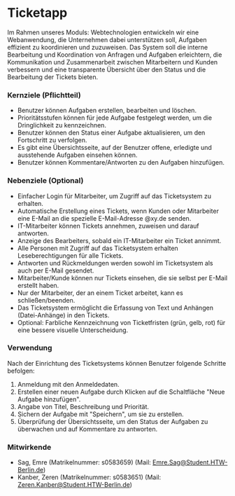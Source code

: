 # Ticketapp

Im Rahmen unseres Moduls: Webtechnologien entwickeln wir eine Webanwendung, die Unternehmen dabei unterstützen soll, Aufgaben effizient zu koordinieren und zuzuweisen. Das System soll die interne Bearbeitung und Koordination von Anfragen und Aufgaben erleichtern, die Kommunikation und Zusammenarbeit zwischen Mitarbeitern und Kunden verbessern und eine transparente Übersicht über den Status und die Bearbeitung der Tickets bieten.

### Kernziele (Pflichtteil)
* Benutzer können Aufgaben erstellen, bearbeiten und löschen.
* Prioritätsstufen können für jede Aufgabe festgelegt werden, um die Dringlichkeit zu kennzeichnen.
* Benutzer können den Status einer Aufgabe aktualisieren, um den Fortschritt zu verfolgen.
* Es gibt eine Übersichtsseite, auf der Benutzer offene, erledigte und ausstehende Aufgaben einsehen können.
* Benutzer können Kommentare/Antworten zu den Aufgaben hinzufügen.

### Nebenziele (Optional)
* Einfacher Login für Mitarbeiter, um Zugriff auf das Ticketsystem zu erhalten.
* Automatische Erstellung eines Tickets, wenn Kunden oder Mitarbeiter eine E-Mail an die spezielle E-Mail-Adresse @xy.de senden.
* IT-Mitarbeiter können Tickets annehmen, zuweisen und darauf antworten.
* Anzeige des Bearbeiters, sobald ein IT-Mitarbeiter ein Ticket annimmt.
* Alle Personen mit Zugriff auf das Ticketsystem erhalten Leseberechtigungen für alle Tickets.
* Antworten und Rückmeldungen werden sowohl im Ticketsystem als auch per E-Mail gesendet.
* Mitarbeiter/Kunde können nur Tickets einsehen, die sie selbst per E-Mail erstellt haben.
* Nur der Mitarbeiter, der an einem Ticket arbeitet, kann es schließen/beenden.
* Das Ticketsystem ermöglicht die Erfassung von Text und Anhängen (Datei-Anhänge) in den Tickets.
* Optional: Farbliche Kennzeichnung von Ticketfristen (grün, gelb, rot) für eine bessere visuelle Unterscheidung.


### Verwendung

Nach der Einrichtung des Ticketsystems können Benutzer folgende Schritte befolgen:
1. Anmeldung mit den Anmeldedaten.
2. Erstellen einer neuen Aufgabe durch Klicken auf die Schaltfläche "Neue Aufgabe hinzufügen".
3. Angabe von Titel, Beschreibung und Priorität.
4. Sichern der Aufgabe mit "Speichern", um sie zu erstellen.
5. Überprüfung der Übersichtsseite, um den Status der Aufgaben zu überwachen und auf Kommentare zu antworten.

### Mitwirkende
* Sag, Emre (Matrikelnummer: s0583659) (Mail: Emre.Sag@Student.HTW-Berlin.de)
* Kanber, Zeren (Matrikelnummer: s0583651) (Mail: Zeren.Kanber@Student.HTW-Berlin.de)



